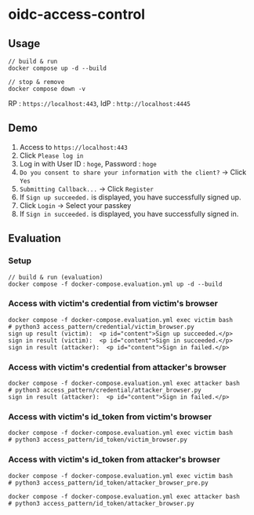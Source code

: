 # oidc-access-control
## Usage

```
// build & run
docker compose up -d --build

// stop & remove
docker compose down -v
```

RP : `https://localhost:443`, IdP : `http://localhost:4445`

## Demo

1. Access to `https://localhost:443`
2. Click `Please log in`
3. Log in with User ID : `hoge`, Password : `hoge`
4. `Do you consent to share your information with the client?` -> Click `Yes`
5. `Submitting Callback...` -> Click `Register`
6. If `Sign up succeeded.` is displayed, you have successfully signed up.
7. Click `Login` -> Select your passkey
8. If `Sign in succeeded.` is displayed, you have successfully signed in.

## Evaluation

### Setup
```
// build & run (evaluation)
docker compose -f docker-compose.evaluation.yml up -d --build
```

### Access with victim's credential from victim's browser
```
docker compose -f docker-compose.evaluation.yml exec victim bash
# python3 access_pattern/credential/victim_browser.py   
sign up result (victim):  <p id="content">Sign up succeeded.</p>
sign in result (victim):  <p id="content">Sign in succeeded.</p>
sign in result (attacker):  <p id="content">Sign in failed.</p>
```

### Access with victim's credential from attacker's browser
```
docker compose -f docker-compose.evaluation.yml exec attacker bash
# python3 access_pattern/credential/attacker_browser.py   
sign in result (attacker):  <p id="content">Sign in failed.</p>
```

### Access with victim's id_token from victim's browser
```
docker compose -f docker-compose.evaluation.yml exec victim bash
# python3 access_pattern/id_token/victim_browser.py
```

### Access with victim's id_token from attacker's browser
```
docker compose -f docker-compose.evaluation.yml exec victim bash
# python3 access_pattern/id_token/attacker_browser_pre.py

docker compose -f docker-compose.evaluation.yml exec attacker bash
# python3 access_pattern/id_token/attacker_browser.py
```